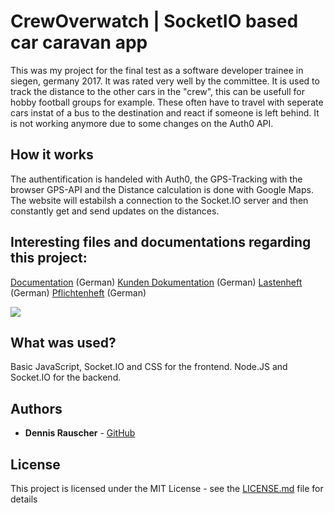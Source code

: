 # CrewOverwatch | SocketIO based car caravan app

This was my project for the final test as a software developer trainee in siegen, germany 2017. It was rated very well by the committee. It is used to
track the distance to the other cars in the "crew", this can be usefull for hobby football groups for example. These often have to travel with seperate cars instat of a bus to the destination and react if someone is left behind. It is not working anymore due to some changes on the Auth0 API.

## How it works

The authentification is handeled with Auth0, the GPS-Tracking with the browser GPS-API and the Distance calculation is done with Google Maps.
The website will estabilsh a connection to the Socket.IO server and then constantly get and send updates on the distances.

## Interesting files and documentations regarding this project:
[Documentation](demo/Dokumentation.pdf) (German)
[Kunden Dokumentation](demo/KundenDocu.pdf) (German)
[Lastenheft](demo/Lastenheft.pdf) (German)
[Pflichtenheft](demo/Pflichtenheft.pdf) (German)

![](demo/uiDemo.gif)

## What was used?

Basic JavaScript, Socket.IO and CSS for the frontend. Node.JS and Socket.IO for the backend.

## Authors

* **Dennis Rauscher** - [GitHub](https://github.com/DennisRauscher)

## License

This project is licensed under the MIT License - see the [LICENSE.md](LICENSE.md) file for details
